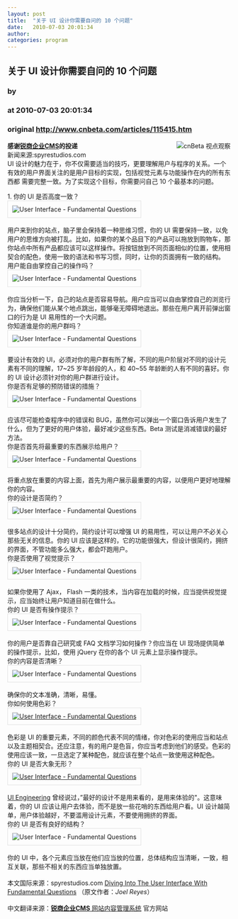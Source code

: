 ```yaml
---
layout: post
title:  "关于 UI 设计你需要自问的 10 个问题"
date:   2010-07-03 20:01:34
author: 
categories: program
---
```


## 关于 UI 设计你需要自问的 10 个问题
### by 
### at 2010-07-03 20:01:34
### original <http://www.cnbeta.com/articles/115415.htm>

<div><a rel="nofollow" href="http://www.cnbeta.com/topics/305.htm"><img src="http://img.cnbeta.com/topics/view.gif" alt="cnBeta 视点观察" name="sign" align="right"></a>
        <p><b>感谢<a rel="nofollow" href="http://www.comsharp.com">锐商企业CMS</a>的投递</b><br>
新闻来源:spyrestudios.com<br>
UI  设计的魅力在于，你不仅需要适当的技巧，更要理解用户与程序的关系。一个有效的用户界面关注的是用户目标的实现，包括视觉元素与功能操作在内的所有东西都 需要完整一致。为了实现这个目标，你需要问自己 10 个最基本的问题。</p>
		<p>1. 你的 UI 是否高度一致？ <br>
<img style="border:1px solid rgb(224,224,224);padding:10px" src="http://spyrestudios.com/wp-content/uploads/user-interface/userqa-1.jpg" alt="User Interface - Fundamental Questions"><br>
<br>
用户来到你的站点，脑子里会保持着一种思维习惯，你的 UI 需要保持一致，以免用户的思维方向被打乱。比如，如果你的某个品目下的产品可以拖放到购物车，那你站点中所有产品都应该可以这样操作。将按钮放到不同页面相似的位置，使用相契合的配色，使用一致的语法和书写习惯，同时，让你的页面拥有一致的结构。<br>
用户能自由掌控自己的操作吗？ <br>
<img style="border:1px solid rgb(224,224,224);padding:10px" src="http://spyrestudios.com/wp-content/uploads/user-interface/userqa-2.jpg" alt="User Interface - Fundamental Questions"><br>
<br>
你应当分析一下，自己的站点是否容易导航。用户应当可以自由掌控自己的浏览行为，确保他们能从某个地点跳出，能够毫无障碍地退出。那些在用户离开前弹出窗口的行为是 UI 易用性的一个大问题。<br>
你知道谁是你的用户群吗？ <br>
<img style="border:1px solid rgb(224,224,224);padding:10px" src="http://spyrestudios.com/wp-content/uploads/user-interface/userqa-3.jpg" alt="User Interface - Fundamental Questions"><br>
<br>
要设计有效的 UI，必须对你的用户群有所了解，不同的用户阶层对不同的设计元素有不同的理解，17~25 岁年龄段的人，和 40~55 年龄断的人有不同的喜好。你的 UI 设计必须针对你的用户群进行设计。<br>
你是否有足够的预防错误的措施？ <br>
<img style="border:1px solid rgb(224,224,224);padding:10px" src="http://spyrestudios.com/wp-content/uploads/user-interface/userqa-4.jpg" alt="User Interface - Fundamental Questions"><br>
<br>
应该尽可能检查程序中的错误和 BUG，虽然你可以弹出一个窗口告诉用户发生了什么，但为了更好的用户体验，最好减少这些东西。Beta 测试是消减错误的最好方法。<br>
你是否首先将最重要的东西展示给用户？ <br>
<img style="border:1px solid rgb(224,224,224);padding:10px" src="http://spyrestudios.com/wp-content/uploads/user-interface/userqa-5.jpg" alt="User Interface - Fundamental Questions"><br>
<br>
将重点放在重要的内容上面，首先为用户展示最重要的内容，以便用户更好地理解你的内容。<br>
你的设计是否简约？ <br>
<img style="border:1px solid rgb(224,224,224);padding:10px" src="http://spyrestudios.com/wp-content/uploads/user-interface/userqa-6.jpg" alt="User Interface - Fundamental Questions"><br>
<br>
很多站点的设计十分简约，简约设计可以增强 UI 的易用性，可以让用户不必关心那些无关的信息。你的 UI 应该是这样的，它的功能很强大，但设计很简约，拥挤的界面，不管功能多么强大，都会吓跑用户。<br>
你是否使用了视觉提示？ <br>
<img style="border:1px solid rgb(224,224,224);padding:10px" src="http://spyrestudios.com/wp-content/uploads/user-interface/userqa-7.jpg" alt="User Interface - Fundamental Questions"><br>
<br>
如果你使用了 Ajax， Flash 一类的技术，当内容在加载的时候，应当提供视觉提示，应当始终让用户知道目前在做什么。<br>
你的 UI 是否有操作提示？ <br>
<img style="border:1px solid rgb(224,224,224);padding:10px" src="http://spyrestudios.com/wp-content/uploads/user-interface/userqa-8.jpg" alt="User Interface - Fundamental Questions"><br>
<br>
你的用户是否靠自己研究或 FAQ 文档学习如何操作？你应当在 UI 现场提供简单的操作提示，比如，使用 jQuery 在你的各个 UI 元素上显示操作提示。<br>
你的内容是否清晰？ <br>
<img style="border:1px solid rgb(224,224,224);padding:10px" src="http://spyrestudios.com/wp-content/uploads/user-interface/userqa-9.jpg" alt="User Interface - Fundamental Questions"><br>
<br>
确保你的文本准确，清晰，易懂。<br>
你如何使用色彩？ <br>
<a rel="nofollow" href="http://www.paper-leaf.com/blog/2010/01/color-theory-quick-reference-poster/"><img style="border:1px solid rgb(224,224,224);padding:10px" src="http://spyrestudios.com/wp-content/uploads/user-interface/userqa-10.jpg" alt="User Interface - Fundamental Questions"></a><br>
<br>
色彩是 UI 的重要元素，不同的颜色代表不同的情绪，你对色彩的使用应当和站点以及主题相契合。还应注意，有的用户是色盲，你应当考虑到他们的感受。色彩的使用应该一致，一旦选定了某种配色，就应该在整个站点一致使用这种配色。<br>
你的 UI 是否大象无形？ <br>
<a rel="nofollow" href="http://www.toobydoo.com/shop/index.php?main_page=index&amp;amp;amp;cPath=3_19"><img style="border:1px solid rgb(224,224,224);padding:10px" src="http://spyrestudios.com/wp-content/uploads/user-interface/userqa-11.jpg" alt="User Interface - Fundamental Questions"></a><br>
<br>
<a rel="nofollow" href="http://www.uie.com/articles/experiencedesign">UI Engineering</a> 曾经说过，”最好的设计不是用来看的，是用来体验的&quot;。这意味着，你的 UI 应该让用户去体验，而不是放一些花哨的东西给用户看。UI 设计越简单，用户体验越好，不要滥用设计元素，不要使用拥挤的界面。<br>
你的 UI 是否有良好的结构？ <br>
<img style="border:1px solid rgb(224,224,224);padding:10px" src="http://spyrestudios.com/wp-content/uploads/user-interface/userqa-12.jpg" alt="User Interface - Fundamental Questions"><br>
<br>
你的 UI 中，各个元素应当放在他们应当放的位置，总体结构应当清晰，一致，相互关联，那些不相关的东西应当单独放置。<br>
<br>
本文国际来源：spyrestudios.com  <a rel="nofollow" href="http://spyrestudios.com/diving-into-the-user-interface-with-fundamental-questions/">Diving Into The User Interface With Fundamental Questions</a> （原文作者：<em>Joel Reyes</em>）<br>
<br>
中文翻译来源：<a rel="nofollow" href="http://www.comsharp.com"><strong>锐商企业CMS</strong> 网站内容管理系统</a> 官方网站<br></p></div>